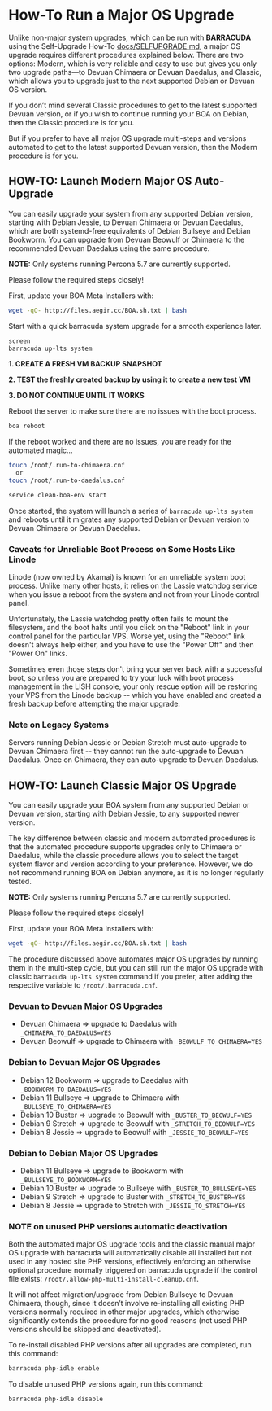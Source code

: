 
# How-To Run a Major OS Upgrade

Unlike non-major system upgrades, which can be run with **BARRACUDA** using the Self-Upgrade How-To [docs/SELFUPGRADE.md](https://github.com/omega8cc/boa/tree/5.x-dev/docs/SELFUPGRADE.md), a major OS upgrade requires different procedures explained below. There are two options: Modern, which is very reliable and easy to use but gives you only two upgrade paths—to Devuan Chimaera or Devuan Daedalus, and Classic, which allows you to upgrade just to the next supported Debian or Devuan OS version.

If you don’t mind several Classic procedures to get to the latest supported Devuan version, or if you wish to continue running your BOA on Debian, then the Classic procedure is for you.

But if you prefer to have all major OS upgrade multi-steps and versions automated to get to the latest supported Devuan version, then the Modern procedure is for you.

## HOW-TO: Launch Modern Major OS Auto-Upgrade

You can easily upgrade your system from any supported Debian version, starting with Debian Jessie, to Devuan Chimaera or Devuan Daedalus, which are both systemd-free equivalents of Debian Bullseye and Debian Bookworm. You can upgrade from Devuan Beowulf or Chimaera to the recommended Devuan Daedalus using the same procedure.

**NOTE:** Only systems running Percona 5.7 are currently supported.

Please follow the required steps closely!

First, update your BOA Meta Installers with:

```sh
wget -qO- http://files.aegir.cc/BOA.sh.txt | bash
```

Start with a quick barracuda system upgrade for a smooth experience later.

```sh
screen
barracuda up-lts system
```

**1. CREATE A FRESH VM BACKUP SNAPSHOT**

**2. TEST the freshly created backup by using it to create a new test VM**

**3. DO NOT CONTINUE UNTIL IT WORKS**

Reboot the server to make sure there are no issues with the boot process.

```sh
boa reboot
```

If the reboot worked and there are no issues, you are ready for the automated magic...

```sh
touch /root/.run-to-chimaera.cnf
  or
touch /root/.run-to-daedalus.cnf

service clean-boa-env start
```

Once started, the system will launch a series of `barracuda up-lts system` and reboots until it migrates any supported Debian or Devuan version to Devuan Chimaera or Devuan Daedalus.

### Caveats for Unreliable Boot Process on Some Hosts Like Linode

Linode (now owned by Akamai) is known for an unreliable system boot process. Unlike many other hosts, it relies on the Lassie watchdog service when you issue a reboot from the system and not from your Linode control panel.

Unfortunately, the Lassie watchdog pretty often fails to mount the filesystem, and the boot halts until you click on the "Reboot" link in your control panel for the particular VPS. Worse yet, using the "Reboot" link doesn't always help either, and you have to use the "Power Off" and then "Power On" links.

Sometimes even those steps don't bring your server back with a successful boot, so unless you are prepared to try your luck with boot process management in the LISH console, your only rescue option will be restoring your VPS from the Linode backup -- which you have enabled and created a fresh backup before attempting the major upgrade.

### Note on Legacy Systems

Servers running Debian Jessie or Debian Stretch must auto-upgrade to Devuan Chimaera first -- they cannot run the auto-upgrade to Devuan Daedalus. Once on Chimaera, they can auto-upgrade to Devuan Daedalus.

## HOW-TO: Launch Classic Major OS Upgrade

You can easily upgrade your BOA system from any supported Debian or Devuan version, starting with Debian Jessie, to any supported newer version.

The key difference between classic and modern automated procedures is that the automated procedure supports upgrades only to Chimaera or Daedalus, while the classic procedure allows you to select the target system flavor and version according to your preference. However, we do not recommend running BOA on Debian anymore, as it is no longer regularly tested.

**NOTE:** Only systems running Percona 5.7 are currently supported.

Please follow the required steps closely!

First, update your BOA Meta Installers with:

```sh
wget -qO- http://files.aegir.cc/BOA.sh.txt | bash
```

The procedure discussed above automates major OS upgrades by running them in the multi-step cycle, but you can still run the major OS upgrade with classic `barracuda up-lts system` command if you prefer, after adding the respective variable to `/root/.barracuda.cnf`.

### Devuan to Devuan Major OS Upgrades

- Devuan Chimaera => upgrade to Daedalus with `_CHIMAERA_TO_DAEDALUS=YES`
- Devuan Beowulf => upgrade to Chimaera with `_BEOWULF_TO_CHIMAERA=YES`

### Debian to Devuan Major OS Upgrades

- Debian 12 Bookworm => upgrade to Daedalus with `_BOOKWORM_TO_DAEDALUS=YES`
- Debian 11 Bullseye => upgrade to Chimaera with `_BULLSEYE_TO_CHIMAERA=YES`
- Debian 10 Buster => upgrade to Beowulf with `_BUSTER_TO_BEOWULF=YES`
- Debian 9 Stretch => upgrade to Beowulf with `_STRETCH_TO_BEOWULF=YES`
- Debian 8 Jessie => upgrade to Beowulf with `_JESSIE_TO_BEOWULF=YES`

### Debian to Debian Major OS Upgrades

- Debian 11 Bullseye => upgrade to Bookworm with `_BULLSEYE_TO_BOOKWORM=YES`
- Debian 10 Buster => upgrade to Bullseye with `_BUSTER_TO_BULLSEYE=YES`
- Debian 9 Stretch => upgrade to Buster with `_STRETCH_TO_BUSTER=YES`
- Debian 8 Jessie => upgrade to Stretch with `_JESSIE_TO_STRETCH=YES`

### NOTE on unused PHP versions automatic deactivation

Both the automated major OS upgrade tools and the classic manual major OS upgrade with barracuda will automatically disable all installed but not used in any hosted site PHP versions, effectively enforcing an otherwise optional procedure normally triggered on barracuda upgrade if the control file exists: `/root/.allow-php-multi-install-cleanup.cnf`.

It will not affect migration/upgrade from Debian Bullseye to Devuan Chimaera, though, since it doesn’t involve re-installing all existing PHP versions normally required in other major upgrades, which otherwise significantly extends the procedure for no good reasons (not used PHP versions should be skipped and deactivated).

To re-install disabled PHP versions after all upgrades are completed, run this command:

```sh
barracuda php-idle enable
```

To disable unused PHP versions again, run this command:

```sh
barracuda php-idle disable
```

